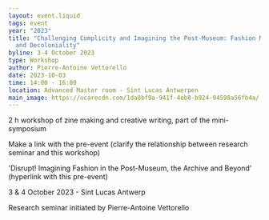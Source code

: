 ```yaml
---
layout: event.liquid
tags: event
year: "2023"
title: "Challenging Complicity and Imagining the Post-Museum: Fashion Museums
  and Decoloniality"
byline: 3-4 October 2023
type: Workshop
author: Pierre-Antoine Vettorello
date: 2023-10-03
time: 14:00 - 16:00
location: Advanced Master room - Sint Lucas Antwerpen
main_image: https://ucarecdn.com/1da8bf9a-941f-4eb8-b924-94598a56fb4a/
---
```

2 h workshop of zine making and creative writing, part of the mini-symposium



Make a link with the pre-event (clarify the relationship between research seminar and this workshop)

'Disrupt! Imagining Fashion in the Post-Museum, the Archive and Beyond' (hyperlink with this pre-event)

3 & 4 October 2023 - Sint Lucas Antwerp

Research seminar initiated by Pierre-Antoine Vettorello
